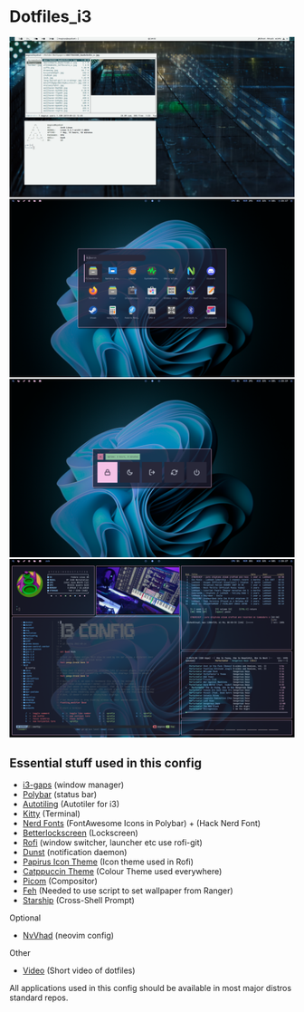 # Dotfiles_i3

![screenshot](https://raw.githubusercontent.com/Algorithm79/Dotfiles_i3/master/screenshot.png)
![screenshot](https://raw.githubusercontent.com/Algorithm79/Dotfiles_i3/master/screenshot1.png)
![screenshot](https://raw.githubusercontent.com/Algorithm79/Dotfiles_i3/master/screenshot2.png)
![screenshot](https://raw.githubusercontent.com/Algorithm79/Dotfiles_i3/master/screenshot3.png)

## Essential stuff used in this config

- [i3-gaps](https://github.com/Airblader/i3) (window manager)
- [Polybar](https://github.com/polybar/polybar) (status bar)
- [Autotiling](https://github.com/nwg-piotr/autotiling) (Autotiler for i3)
- [Kitty](https://github.com/kovidgoyal/kitty) (Terminal)
- [Nerd Fonts](https://github.com/ryanoasis/nerd-fonts) (FontAwesome Icons in Polybar) + (Hack Nerd Font)
- [Betterlockscreen](https://github.com/betterlockscreen/betterlockscreen) (Lockscreen)
- [Rofi](https://github.com/davatorium/rofi) (window switcher, launcher etc use rofi-git)
- [Dunst](https://github.com/dunst-project/dunst) (notification daemon)
- [Papirus Icon Theme](https://github.com/PapirusDevelopmentTeam/papirus-icon-theme) (Icon theme used in Rofi)
- [Catppuccin Theme](https://github.com/catppuccin/catppuccin) (Colour Theme used everywhere)
- [Picom](https://github.com/yshui/picom) (Compositor) 
- [Feh](https://github.com/derf/feh) (Needed to use script to set wallpaper from Ranger)
- [Starship](https://starship.rs/) (Cross-Shell Prompt)


Optional

- [NvVhad](https://github.com/NvChad/NvChad) (neovim config)


Other

- [Video](https://www.youtube.com/watch?v=tVu0QezFRUs) (Short video of dotfiles)

All applications used in this config should be available in most major distros standard repos.
